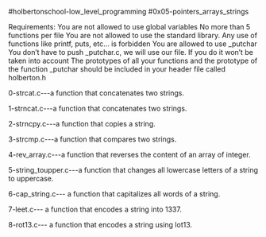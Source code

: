 #holbertonschool-low_level_programming #0x05-pointers_arrays_strings

Requirements: You are not allowed to use global variables No more than 5 functions per file You are not allowed to use the standard library. Any use of functions like printf, puts, etc… is forbidden You are allowed to use _putchar You don’t have to push _putchar.c, we will use our file. If you do it won’t be taken into account The prototypes of all your functions and the prototype of the function _putchar should be included in your header file called holberton.h

0-strcat.c---a function that concatenates two strings.

1-strncat.c---a function that concatenates two strings.

2-strncpy.c---a function that copies a string.

3-strcmp.c---a function that compares two strings.

4-rev_array.c---a function that reverses the content of an array of integer.

5-string_toupper.c---a function that changes all lowercase letters of a string to uppercase.

6-cap_string.c--- a function that capitalizes all words of a string.

7-leet.c--- a function that encodes a string into 1337.

8-rot13.c--- a function that encodes a string using lot13.